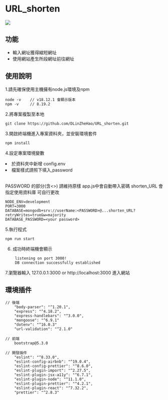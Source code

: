 # URL_shorten

![](https://i.imgur.com/TZqprnU.jpg)

## 功能
<ul>
    <li>輸入網址獲得縮短網址</li>
    <li>使用網站產生所段網址前往網址</li>
</ul>


## 使用說明
1.請先確保使用主機擁有node.js環境及npm

    node -v    // v18.12.1 會顯示版本
    npm -v     // 8.19.2

2.將專案複製至本地

    git clone https://github.com/DLinZheHao/URL_shorten.git
    
3.開啟終端機進入專案資料夾，並安裝環境套件

    npm install

4.設定專案環境變數

<li>於資料夾中新增 config.env</li>
<li>檔案樣式請照下填入,password</li>

<br>

PASSWORD 的部分(含<>) 請維持原樣 app.js中會自動帶入密碼
shorten_URL 會指定使用資料庫 可自行更改
    
    NODE_ENV=development
    PORT=3000
    DATABASE=mongodb+srv://userName:<PASSWORD>@...shorten_URL?retryWrites=true&w=majority
    DATABASE_PASSWORD=<your password>  

5.執行程式
    
    npm run start
    
6. 成功時終端機會顯示
    
        listening on port 3000!
        DB connection successfully established
7.瀏覽器輸入 127.0.0.1:3000 or http://localhost:3000 進入網站
    
## 環境插件
    // 後端
        "body-parser": "^1.20.1",
        "express": "^4.18.2",
        "express-handlebars": "^3.0.0",
        "mongoose": "^6.9.1"
        "dotenv": "^16.0.3"
        "url-validation": "^2.1.0"

    // 前端
        bootstrap@5.3.0
    
    // 開發插件
        "eslint": "^8.33.0",
        "eslint-config-airbnb": "^19.0.4",
        "eslint-config-prettier": "^8.6.0",
        "eslint-plugin-import": "^2.27.5",
        "eslint-plugin-jsx-a11y": "^6.7.1",
        "eslint-plugin-node": "^11.1.0",
        "eslint-plugin-prettier": "^4.2.1",
        "eslint-plugin-react": "^7.32.2",
        "prettier": "^2.8.3"
